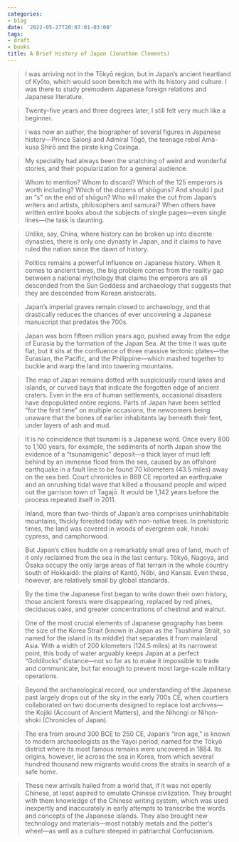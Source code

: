```yaml
---
categories:
- blog
date: '2022-05-27T20:07:01-03:00'
tags:
- draft
- books
title: A Brief History of Japan (Jonathan Clements)
---
```


> I was arriving not in the Tōkyō region, but in Japan’s ancient heartland of Kyōto, which would soon bewitch me with its history and culture. I was there to study premodern Japanese foreign relations and Japanese literature.

> Twenty-five years and three degrees later, I still felt very much like a beginner.

> I was now an author, the biographer of several figures in Japanese history—Prince Saionji and Admiral Tōgō, the teenage rebel Ama-kusa Shirō and the pirate king Coxinga.

> My speciality had always been the snatching of weird and wonderful stories, and their popularization for a general audience.

> Whom to mention? Whom to discard? Which of the 125 emperors is worth including? Which of the dozens of shōguns? And should I put an “s” on the end of shōgun? Who will make the cut from Japan’s writers and artists, philosophers and samurai? When others have written entire books about the subjects of single pages—even single lines—the task is daunting.

> Unlike, say, China, where history can be broken up into discrete dynasties, there is only one dynasty in Japan, and it claims to have ruled the nation since the dawn of history.

> Politics remains a powerful influence on Japanese history. When it comes to ancient times, the big problem comes from the reality gap between a national mythology that claims the emperors are all descended from the Sun Goddess and archaeology that suggests that they are descended from Korean aristocrats.

> Japan’s imperial graves remain closed to archaeology, and that drastically reduces the chances of ever uncovering a Japanese manuscript that predates the 700s.

> Japan was born fifteen million years ago, pushed away from the edge of Eurasia by the formation of the Japan Sea. At the time it was quite flat, but it sits at the confluence of three massive tectonic plates—the Eurasian, the Pacific, and the Philippine—which mashed together to buckle and warp the land into towering mountains.

> The map of Japan remains dotted with suspiciously round lakes and islands, or curved bays that indicate the forgotten edge of ancient craters. Even in the era of human settlements, occasional disasters have depopulated entire regions. Parts of Japan have been settled “for the first time” on multiple occasions, the newcomers being unaware that the bones of earlier inhabitants lay beneath their feet, under layers of ash and mud.

> It is no coincidence that tsunami is a Japanese word. Once every 800 to 1,100 years, for example, the sediments of north Japan show the evidence of a “tsunamigenic” deposit—a thick layer of mud left behind by an immense flood from the sea, caused by an offshore earthquake in a fault line to be found 70 kilometers (43.5 miles) away on the sea bed. Court chronicles in 869 CE reported an earthquake and an onrushing tidal wave that killed a thousand people and wiped out the garrison town of Tagajō. It would be 1,142 years before the process repeated itself in 2011.

> Inland, more than two-thirds of Japan’s area comprises uninhabitable mountains, thickly forested today with non-native trees. In prehistoric times, the land was covered in woods of evergreen oak, hinoki cypress, and camphorwood.

> But Japan’s cities huddle on a remarkably small area of land, much of it only reclaimed from the sea in the last century. Tōkyō, Nagoya, and Ōsaka occupy the only large areas of flat terrain in the whole country south of Hokkaidō: the plains of Kantō, Nōbi, and Kansai. Even these, however, are relatively small by global standards.

> By the time the Japanese first began to write down their own history, those ancient forests were disappearing, replaced by red pines, deciduous oaks, and greater concentrations of chestnut and walnut.

> One of the most crucial elements of Japanese geography has been the size of the Korea Strait (known in Japan as the Tsushima Strait, so named for the island in its middle) that separates it from mainland Asia. With a width of 200 kilometers (124.5 miles) at its narrowest point, this body of water arguably keeps Japan at a perfect “Goldilocks” distance—not so far as to make it impossible to trade and communicate, but far enough to prevent most large-scale military operations.

> Beyond the archaeological record, our understanding of the Japanese past largely drops out of the sky in the early 700s CE, when courtiers collaborated on two documents designed to replace lost archives—the Kojiki (Account of Ancient Matters), and the Nihongi or Nihon-shoki (Chronicles of Japan).

> The era from around 300 BCE to 250 CE, Japan’s “iron age,” is known to modern archaeologists as the Yayoi period, named for the Tōkyō district where its most famous remains were uncovered in 1884. Its origins, however, lie across the sea in Korea, from which several hundred thousand new migrants would cross the straits in search of a safe home.

> These new arrivals hailed from a world that, if it was not openly Chinese, at least aspired to emulate Chinese civilization. They brought with them knowledge of the Chinese writing system, which was used inexpertly and inaccurately in early attempts to transcribe the words and concepts of the Japanese islands. They also brought new technology and materials—most notably metals and the potter’s wheel—as well as a culture steeped in patriarchal Confucianism.
